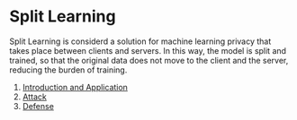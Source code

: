 # Split Learning
Split Learning is considerd a solution for machine learning privacy that takes place between clients and servers. In this way, the model is split and trained, so that the original data does not move to the client and the server, reducing the burden of training.

1. [Introduction and Application](introduction_and_application.md)
2. [Attack](attack.md)
3. [Defense](defense.md)  


